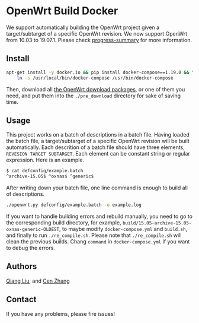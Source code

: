 # OpenWrt Build Docker

We support automatically building the OpenWrt project given a target/subtarget
of a specific OpenWrt revision. We now support OpenWrt from 10.03 to 19.07.1.
Please check [progress-summary](./progress-summary.md) for more information.

## Install

```bash
apt-get install -y docker.io && pip install docker-compose==1.19.0 && \
    ln -s /usr/local/bin/docker-compose /usr/bin/docker-compose
```

Then, download all [the OpenWrt download
packages](https://drive.google.com/drive/folders/1KCdgytkYtWFmiXKlpb6nkqnoRGn9z9Ck),
or one of them you need, and put them into the `./pre_download` directory for
sake of saving time.

## Usage

This project works on a batch of descriptions in a batch file. Having loaded the
batch file, a target/subtarget of a specific OpenWrt revision will be built
automatically. Each descrition of a batch file should have three elements,
`REVESION TARGET SUBTARGET`. Each element can be constant string or regular
expression. Here is an example.

``` bash
$ cat defconfig/example.batch
^archive-15.05$ ^oxnas$ ^generic$
```

After writing down your batch file, one line command is enough to build all of
descriptions.

```bash
./openwrt.py defconfig/example.batch -o example.log
```

If you want to handle building errors and rebuild manually, you need to go to
the corresponding build directory, for example,
`build/15.05-archive-15.05-oxnas-generic-OLDEST`, to maybe modify
`docker-compose.yml` and `build.sh`, and finally to run `./re_compile.sh`.
Please note that `./re_compile.sh` will clean the previous builds. Chang
`command` in `docker-compose.yml` if you want to debug the errors.

## Authors

[Qiang Liu](https://github.com/cyruscyliu), and [Cen Zhang](https://github.com/occia)

## Contact

If you have any problems, please fire issues!
